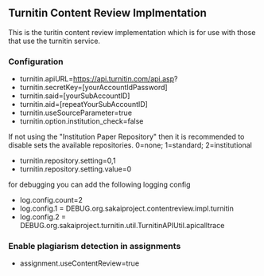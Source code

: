 ## Turnitin Content Review Implmentation

This is the turitin content review implementation which is for use with those that use the turnitin service.

### Configuration

- turnitin.apiURL=https://api.turnitin.com/api.asp?
- turnitin.secretKey=[yourAccountIdPassword]
- turnitin.said=[yourSubAccountID]
- turnitin.aid=[repeatYourSubAccountID]
- turnitin.useSourceParameter=true
- turnitin.option.institution_check=false

If not using the "Institution Paper Repository" then it is recommended to disable
sets the available repositories. 0=none; 1=standard; 2=institutional
- turnitin.repository.setting=0,1
- turnitin.repository.setting.value=0

for debugging you can add the following logging config
- log.config.count=2
- log.config.1 = DEBUG.org.sakaiproject.contentreview.impl.turnitin
- log.config.2 = DEBUG.org.sakaiproject.turnitin.util.TurnitinAPIUtil.apicalltrace

### Enable plagiarism detection in assignments

- assignment.useContentReview=true
